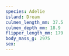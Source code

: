 ```yaml
---
species: Adelie
island: Dream
culmen_length_mm: 37.5
culmen_depth_mm: 18.9
flipper_length_mm: 179
body_mass_g: 2975
sex: 
---
```

